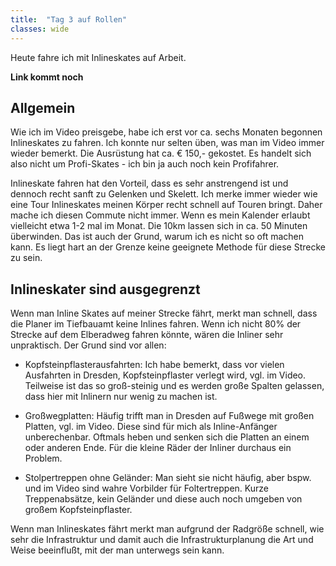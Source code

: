 ```yaml
---
title:  "Tag 3 auf Rollen"
classes: wide
---
```


Heute fahre ich mit Inlineskates auf Arbeit. 

__Link kommt noch__

## Allgemein

Wie ich im Video preisgebe, habe ich erst vor ca. sechs Monaten begonnen Inlineskates zu fahren. Ich konnte nur selten üben, was man im Video immer wieder bemerkt. Die Ausrüstung hat ca. € 150,- gekostet. Es handelt sich also nicht um Profi-Skates - ich bin ja auch noch kein Profifahrer.

Inlineskate fahren hat den Vorteil, dass es sehr anstrengend ist und dennoch recht sanft zu Gelenken und Skelett. Ich merke immer wieder wie eine Tour Inlineskates meinen Körper recht schnell auf Touren bringt. Daher mache ich diesen Commute nicht immer. Wenn es mein Kalender erlaubt vielleicht etwa 1-2 mal im Monat. Die 10km lassen sich in ca. 50 Minuten überwinden. Das ist auch der Grund, warum ich es nicht so oft machen kann. Es liegt hart an der Grenze keine geeignete Methode für diese Strecke zu sein.

## Inlineskater sind ausgegrenzt

Wenn man Inline Skates auf meiner Strecke fährt, merkt man schnell, dass die Planer im Tiefbauamt keine Inlines fahren. Wenn ich nicht 80% der Strecke auf dem Elberadweg fahren könnte, wären die Inliner sehr unpraktisch. Der Grund sind vor allen:

- Kopfsteinpflasterausfahrten: Ich habe bemerkt, dass vor vielen Ausfahrten in Dresden, Kopfsteinpflaster verlegt wird, vgl. []() im Video. Teilweise ist das so groß-steinig und es werden große Spalten gelassen, dass hier mit Inlinern nur wenig zu machen ist.

- Großwegplatten: Häufig trifft man in Dresden auf Fußwege mit großen Platten, vgl. []() im Video. Diese sind für mich als Inline-Anfänger unberechenbar. Oftmals heben und senken sich die Platten an einem oder anderen Ende. Für die kleine Räder der Inliner durchaus ein Problem.

- Stolpertreppen ohne Geländer: Man sieht sie nicht häufig, aber bspw. []() und []() im Video sind wahre Vorbilder für Foltertreppen. Kurze Treppenabsätze, kein Geländer und diese auch noch umgeben von großem Kopfsteinpflaster.

Wenn man Inlineskates fährt merkt man aufgrund der Radgröße schnell, wie sehr die Infrastruktur und damit auch die Infrastrukturplanung die Art und Weise beeinflußt, mit der man unterwegs sein kann.
